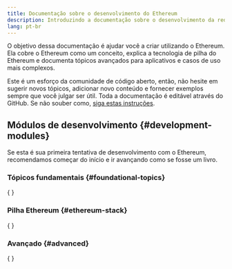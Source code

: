 ```yaml
---
title: Documentação sobre o desenvolvimento do Ethereum
description: Introduzindo a documentação sobre o desenvolvimento da rede Ethereum.
lang: pt-br
---
```


O objetivo dessa documentação é ajudar você a criar utilizando o Ethereum. Ela cobre o Ethereum como um conceito, explica a tecnologia de pilha do Ethereum e documenta tópicos avançados para aplicativos e casos de uso mais complexos.

Este é um esforço da comunidade de código aberto, então, não hesite em sugerir novos tópicos, adicionar novo conteúdo e fornecer exemplos sempre que você julgar ser útil. Toda a documentação é editável através do GitHub. Se não souber como, [siga estas instruções](https://github.com/ethereum/ethereum-org-website/blob/dev/docs/editing-markdown.md).

## Módulos de desenvolvimento \{#development-modules}

Se esta é sua primeira tentativa de desenvolvimento com o Ethereum, recomendamos começar do início e ir avançando como se fosse um livro.

### Tópicos fundamentais \{#foundational-topics}

{
	<DeveloperDocsLinks headerId="foundational-topics" />
}

### Pilha Ethereum \{#ethereum-stack}

{
	<DeveloperDocsLinks headerId="ethereum-stack" />
}

### Avançado \{#advanced}

{
	<DeveloperDocsLinks headerId="advanced" />
}
